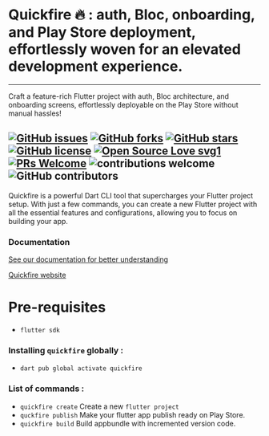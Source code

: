 # Quickfire 🔥 : auth, Bloc, onboarding, and Play Store deployment, effortlessly woven for an elevated development experience.

---
Craft a feature-rich Flutter project with auth, Bloc architecture, and onboarding screens, effortlessly deployable on the Play Store without manual hassles!

[![GitHub issues](https://img.shields.io/github/issues/FOSS-Community/quickfire)](https://github.com/FOSS-Community/quickfire)
[![GitHub forks](https://img.shields.io/github/forks/FOSS-Community/quickfire)](https://github.com/FOSS-Community/quickfire)
[![GitHub stars](https://img.shields.io/github/stars/FOSS-Community/quickfire)](https://github.com/FOSS-Community/quickfire/stargazers)
[![GitHub license](https://img.shields.io/github/license/FOSS-Community/quickfire)](https://github.com/FOSS-Community/quickfire/blob/main/LICENSE)
[![Open Source Love svg1](https://badges.frapsoft.com/os/v1/open-source.svg?v=103)](https://github.com/ellerbrock/open-source-badges/) [![PRs Welcome](https://img.shields.io/badge/PRs-welcome-brightgreen.svg?style=flat-square)](http://makeapullrequest.com) ![contributions welcome](https://img.shields.io/static/v1.svg?label=Contributions&message=Welcome&color=0059b3&style=flat-square) ![GitHub contributors](https://img.shields.io/github/contributors-anon/FOSS-Community/quickfire)
---

Quickfire is a powerful Dart CLI tool that supercharges your Flutter project setup. With just a few commands, you can create a new Flutter project with all the essential features and configurations, allowing you to focus on building your app.

### Documentation

[See our documentation for better understanding](https://utkarshs-organization-1.gitbook.io/quickfire/)

[Quickfire website](https://quickfire.framer.website/)

#  Pre-requisites

- `flutter sdk`

### Installing `quickfire` globally :

- `dart pub global activate quickfire`

### List of commands :

- `quickfire create` Create a new `flutter project`
- `quckfire publish` Make your flutter app publish ready on Play Store.
- `quickfire build`  Build appbundle with incremented version code.

